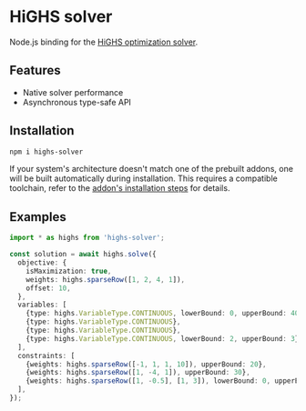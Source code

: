 # HiGHS solver

Node.js binding for the [HiGHS optimization solver][highs].

## Features

+ Native solver performance
+ Asynchronous type-safe API

## Installation

```sh
npm i highs-solver
```

If your system's architecture doesn't match one of the prebuilt addons, one will
be built automatically during installation. This requires a compatible
toolchain, refer to the [addon's installation steps][addon] for details.

## Examples

```typescript
import * as highs from 'highs-solver';

const solution = await highs.solve({
  objective: {
    isMaximization: true,
    weights: highs.sparseRow([1, 2, 4, 1]),
    offset: 10,
  },
  variables: [
    {type: highs.VariableType.CONTINUOUS, lowerBound: 0, upperBound: 40},
    {type: highs.VariableType.CONTINUOUS},
    {type: highs.VariableType.CONTINUOUS},
    {type: highs.VariableType.CONTINUOUS, lowerBound: 2, upperBound: 3},
  ],
  constraints: [
    {weights: highs.sparseRow([-1, 1, 1, 10]), upperBound: 20},
    {weights: highs.sparseRow([1, -4, 1]), upperBound: 30},
    {weights: highs.sparseRow([1, -0.5], [1, 3]), lowerBound: 0, upperBound: 0},
  ],
});
```

[highs]: https://github.com/ERGO-COde/HiGHS
[addon]: /packages/highs-solver-addon
